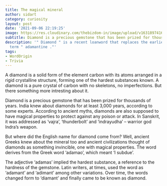 ```yaml
---
title: The magical mineral
author: sidart
category: curiosity
layout: post
date: '2021-09-06 22:19:25'
image: https://res.cloudinary.com/thebizdom-in/image/upload/v1631897416/diamond_hheybr.png
subtitle: Diamond is a precious gemstone that has been prized for thousands of years.
description: '" Diamond " is a recent loanword that replaces the earlier traditional
  term " adamantine ."'
tags:
- WordOrigin
- Trivia
---
```


A diamond is a solid form of the element carbon with its atoms arranged in a rigid crystalline structure, forming one of the hardest substances known. A diamond is a pure crystal of carbon with no skeletons, no imperfections. But there something more intresting about it.

Diamond is a precious gemstone that has been prized for thousands of years.  India knew about diamonds for at least 3,000 years, according to some experts. According to ancient myths, diamonds are also supposed to have magical properties to protect against any poison or attack. In Sanskrit, it was addressed as ‘vajra’, ‘thunderbolt’ and ‘indrayudha’ – warrior god Indra’s weapon. 

But where did the English name for diamond come from? Well, ancient Greeks knew about the mineral too and ancient civilizations thought of diamonds as something invincible, one with magical properties. The word derives from the Greek word ‘adamao’, which meant ‘I subdue’. 

The adjective ‘adamas’ implied the hardest substance, a reference to the hardness of the gemstone. Latin writers, at times, used the word as ‘adamant’ and ‘adimant’ among other variations. Over time, the words changed form to ‘diamant’ and finally came to be known as diamond.
